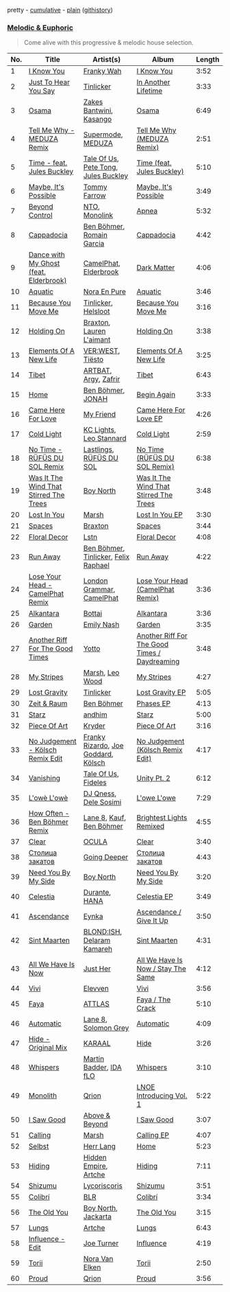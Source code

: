 pretty - [cumulative](/playlists/cumulative/Melodic%20&%20Euphoric.md) - [plain](/playlists/plain/37i9dQZF1DWTiVLKoHQ1yC) ([githistory](https://github.githistory.xyz/vitokorn/spotify-playlist-archive/blob/master/playlists/plain/37i9dQZF1DWTiVLKoHQ1yC))

### [Melodic & Euphoric](https://open.spotify.com/playlist/37i9dQZF1DWTiVLKoHQ1yC)

> Come alive with this progressive & melodic house selection.

| No. | Title | Artist(s) | Album | Length |
|---|---|---|---|---|
| 1 | [I Know You](https://open.spotify.com/track/5f7gdXvYTZqCRl4ieL4xvl) | [Franky Wah](https://open.spotify.com/artist/3IG3Ub4ra8AuSxCFDVkVco) | [I Know You](https://open.spotify.com/album/2CXL7xliVASXyKWYoJfu3Q) | 3:52 |
| 2 | [Just To Hear You Say](https://open.spotify.com/track/66F2eP3BZWCmQiycL0trAs) | [Tinlicker](https://open.spotify.com/artist/5EmEZjq8eHEC6qFnT63Lza) | [In Another Lifetime](https://open.spotify.com/album/5YbDMcXp70ko2WzPFA7WEb) | 3:33 |
| 3 | [Osama](https://open.spotify.com/track/1YPkBfrRCpvBrwJU66LQWq) | [Zakes Bantwini](https://open.spotify.com/artist/5mZLaYqN0ZkjxfeUUmiuqL), [Kasango](https://open.spotify.com/artist/3jteNJj8zf2v4qYMGDXa8r) | [Osama](https://open.spotify.com/album/08FzfT91jguU5Odn4bHc7T) | 6:49 |
| 4 | [Tell Me Why - MEDUZA Remix](https://open.spotify.com/track/7jrMFjEq0t09f7m3HnnWXl) | [Supermode](https://open.spotify.com/artist/7urnl0uH1w3NCoErxw7AUK), [MEDUZA](https://open.spotify.com/artist/0xRXCcSX89eobfrshSVdyu) | [Tell Me Why (MEDUZA Remix)](https://open.spotify.com/album/6CTjQWx50yUs4wNu95cnlM) | 2:51 |
| 5 | [Time - feat. Jules Buckley](https://open.spotify.com/track/4d2Gndzn9dnmUC8jIzI9d4) | [Tale Of Us](https://open.spotify.com/artist/1UL813H5aj3e8ekE5RqWqc), [Pete Tong](https://open.spotify.com/artist/6n1t55WMsSIUFHrAL4mUsB), [Jules Buckley](https://open.spotify.com/artist/5gGbAKDXhDoBXIJe8SuBvX) | [Time (feat. Jules Buckley)](https://open.spotify.com/album/77wNbVUueAga2P28GqHovW) | 5:10 |
| 6 | [Maybe, It's Possible](https://open.spotify.com/track/0bHFuMqBH9kk7h3KgHMqJe) | [Tommy Farrow](https://open.spotify.com/artist/48PJbNNOaXy5gbHGHlar5T) | [Maybe, It's Possible](https://open.spotify.com/album/1ef3AznSTfNt5OOAZPIAv5) | 3:49 |
| 7 | [Beyond Control](https://open.spotify.com/track/5pK2Elt8xOENwe8xAGfASw) | [NTO](https://open.spotify.com/artist/7ry8L53T4oJtSIogGYuioq), [Monolink](https://open.spotify.com/artist/2I4hRNCYkPKJQlkoEZKjYx) | [Apnea](https://open.spotify.com/album/2P7XyZlFlhCHtXCUp7al5C) | 5:32 |
| 8 | [Cappadocia](https://open.spotify.com/track/4rERaNiKlILD603GJvdEvm) | [Ben Böhmer](https://open.spotify.com/artist/5tDjiBYUsTqzd0RkTZxK7u), [Romain Garcia](https://open.spotify.com/artist/7iCW4xyVOIklzZ2qc7pS5h) | [Cappadocia](https://open.spotify.com/album/0reS9m5prtXtDFetcKIr9C) | 4:42 |
| 9 | [Dance with My Ghost (feat. Elderbrook)](https://open.spotify.com/track/6lQzNJLgIn4uEK4NUMUcjv) | [CamelPhat](https://open.spotify.com/artist/240wlM8vDrf6S4zCyzGj2W), [Elderbrook](https://open.spotify.com/artist/2vf4pRsEY6LpL5tKmqWb64) | [Dark Matter](https://open.spotify.com/album/6MMe5dAtwWrV0ldIPdctgN) | 4:06 |
| 10 | [Aquatic](https://open.spotify.com/track/4PJaGVVVYNSN9EZJmMLtfK) | [Nora En Pure](https://open.spotify.com/artist/24DO0PijjITGIEWsO8XaPs) | [Aquatic](https://open.spotify.com/album/1sXUPeXG3bo3norKvF2nJx) | 3:46 |
| 11 | [Because You Move Me](https://open.spotify.com/track/05GvwwTLLID738BbKN1ze0) | [Tinlicker](https://open.spotify.com/artist/5EmEZjq8eHEC6qFnT63Lza), [Helsloot](https://open.spotify.com/artist/6dC41opH96WjFwWhhAxBsS) | [Because You Move Me](https://open.spotify.com/album/6BJlfbdvDpdjeC35GNRwBI) | 3:16 |
| 12 | [Holding On](https://open.spotify.com/track/4yqRW7Ovd47DcgfuWXzEGR) | [Braxton](https://open.spotify.com/artist/3yOWDl4RunYUhE6dWCXhp4), [Lauren L'aimant](https://open.spotify.com/artist/2M2QzPADSybcVig2CBTcFJ) | [Holding On](https://open.spotify.com/album/2kTunMwym8g0oFkljWvXZ0) | 3:38 |
| 13 | [Elements Of A New Life](https://open.spotify.com/track/4aoT4eYesZWIwifnIFRgcs) | [VER:WEST](https://open.spotify.com/artist/0Ig1YsHXd4GGVLWXXYqM2W), [Tiësto](https://open.spotify.com/artist/2o5jDhtHVPhrJdv3cEQ99Z) | [Elements Of A New Life](https://open.spotify.com/album/47c6Wt8ZJP39IEhtn8JzTd) | 3:25 |
| 14 | [Tibet](https://open.spotify.com/track/7xvl39LuJ8o5yeHR1kta90) | [ARTBAT](https://open.spotify.com/artist/3BkRu2TGd2I1uBxZKddfg1), [Argy](https://open.spotify.com/artist/1NaQOKgddaJipUtmptb7GI), [Zafrir](https://open.spotify.com/artist/3DJVDo0kd19fZXpTabasOX) | [Tibet](https://open.spotify.com/album/6mQ61LMEZzW5HAvFWFumbK) | 6:43 |
| 15 | [Home](https://open.spotify.com/track/2FsUQgO3jopRHjW6rQ7jMc) | [Ben Böhmer](https://open.spotify.com/artist/5tDjiBYUsTqzd0RkTZxK7u), [JONAH](https://open.spotify.com/artist/3Rmw0IldYoch0L6XmTjQO4) | [Begin Again](https://open.spotify.com/album/1ZwkNGxlonmG4bjmLbV1Rr) | 3:33 |
| 16 | [Came Here For Love](https://open.spotify.com/track/3SWZ0hpjeYT1BCx0Auqi6l) | [My Friend](https://open.spotify.com/artist/1hg70WTHwGUQ7XDbjy3szw) | [Came Here For Love EP](https://open.spotify.com/album/5nPnubdJCVf8E6vxcbEFOi) | 4:26 |
| 17 | [Cold Light](https://open.spotify.com/track/6jRwkbiqOfkNGty2fGTXzd) | [KC Lights](https://open.spotify.com/artist/0bUZrFj7rstq07E4iAJHgZ), [Leo Stannard](https://open.spotify.com/artist/37fzXndf2fxVrk7qarhyo0) | [Cold Light](https://open.spotify.com/album/73mEzcDcvZImZ0nAn52VSB) | 2:59 |
| 18 | [No Time - RÜFÜS DU SOL Remix](https://open.spotify.com/track/7qRqmkHtKgk9B8FTGp9YjL) | [Lastlings](https://open.spotify.com/artist/0M7GyeyRi2fG8c1LdP4jhi), [RÜFÜS DU SOL](https://open.spotify.com/artist/5Pb27ujIyYb33zBqVysBkj) | [No Time (RÜFÜS DU SOL Remix)](https://open.spotify.com/album/4uYah5RDbWZkcytZ5OwdEy) | 6:38 |
| 19 | [Was It The Wind That Stirred The Trees](https://open.spotify.com/track/7DhgAwnYzYnJzSdqQhTYwB) | [Boy North](https://open.spotify.com/artist/5RWTv1TLAxHSP7N33pFJfN) | [Was It The Wind That Stirred The Trees](https://open.spotify.com/album/7sanzFRWH1nfrXrLFix8Am) | 3:48 |
| 20 | [Lost In You](https://open.spotify.com/track/2aqx6MOQxskEH5OlpTtyp2) | [Marsh](https://open.spotify.com/artist/1eucLGnPT27tdEh6MU29wp) | [Lost In You EP](https://open.spotify.com/album/2N2GUBaJpYW7xHbDU5lnHl) | 3:30 |
| 21 | [Spaces](https://open.spotify.com/track/0bWtNDvDLoR1lgFhf2MEvY) | [Braxton](https://open.spotify.com/artist/3yOWDl4RunYUhE6dWCXhp4) | [Spaces](https://open.spotify.com/album/79BuUC7A4UwuFOcSz9BNhB) | 3:44 |
| 22 | [Floral Decor](https://open.spotify.com/track/2CrKPgTinZordfA9xfhjQC) | [Lstn](https://open.spotify.com/artist/0OO1zgX3CUfJQwoOEBSKSp) | [Floral Decor](https://open.spotify.com/album/1BBSHiWKFxZaUlIBCWBSVX) | 4:08 |
| 23 | [Run Away](https://open.spotify.com/track/4l8fwDaGkOWJqvNacpcBTo) | [Ben Böhmer](https://open.spotify.com/artist/5tDjiBYUsTqzd0RkTZxK7u), [Tinlicker](https://open.spotify.com/artist/5EmEZjq8eHEC6qFnT63Lza), [Felix Raphael](https://open.spotify.com/artist/4nknUpUYu4baxWwkunq81Z) | [Run Away](https://open.spotify.com/album/3KP04xsSyd236fx8GJPfxK) | 4:22 |
| 24 | [Lose Your Head - CamelPhat Remix](https://open.spotify.com/track/7aggzqfbAW7LnkJUy9UAdJ) | [London Grammar](https://open.spotify.com/artist/3Bd1cgCjtCI32PYvDC3ynO), [CamelPhat](https://open.spotify.com/artist/240wlM8vDrf6S4zCyzGj2W) | [Lose Your Head (CamelPhat Remix)](https://open.spotify.com/album/4WTLAbwOs4ev2nneLA9DrH) | 3:36 |
| 25 | [Alkantara](https://open.spotify.com/track/4UnF7mAMF48oueqqhSLrai) | [Bottai](https://open.spotify.com/artist/2wghI3P3W8vxgsb0le3Fgk) | [Alkantara](https://open.spotify.com/album/208tzedbu4E8jrZp9dfsZo) | 3:36 |
| 26 | [Garden](https://open.spotify.com/track/77uXlUY5qtAxiN1UCtAcyF) | [Emily Nash](https://open.spotify.com/artist/6OaDL8ICMweuCQZfgYIKup) | [Garden](https://open.spotify.com/album/1ojXM8eKlN2poo2wbKpwCm) | 3:35 |
| 27 | [Another Riff For The Good Times](https://open.spotify.com/track/2nfHtKszA0Ae7vQJXbARp7) | [Yotto](https://open.spotify.com/artist/5Dyfxq0ZrFjjeFBdSNxDbo) | [Another Riff For The Good Times / Daydreaming](https://open.spotify.com/album/4ACy5ync0g9C1cgphs8YMG) | 3:48 |
| 28 | [My Stripes](https://open.spotify.com/track/0gT8d4DW5wDlJahSlLiuda) | [Marsh](https://open.spotify.com/artist/1eucLGnPT27tdEh6MU29wp), [Leo Wood](https://open.spotify.com/artist/58vAPzbpMZAVTHWA1KT68B) | [My Stripes](https://open.spotify.com/album/261Kgweh2NYQcLq6DHkUhp) | 4:27 |
| 29 | [Lost Gravity](https://open.spotify.com/track/4UwtgYX9wp4z9zLIfzVviV) | [Tinlicker](https://open.spotify.com/artist/5EmEZjq8eHEC6qFnT63Lza) | [Lost Gravity EP](https://open.spotify.com/album/6tQSndkw5ajwFDt0u1Cb1W) | 5:05 |
| 30 | [Zeit & Raum](https://open.spotify.com/track/2JgYy5MXQOxxsF5jCa8mnT) | [Ben Böhmer](https://open.spotify.com/artist/5tDjiBYUsTqzd0RkTZxK7u) | [Phases EP](https://open.spotify.com/album/3KkF7vJ9dwemVpVWTNiuC6) | 4:13 |
| 31 | [Starz](https://open.spotify.com/track/4QdrjvWnftlEW1tlRwxYvx) | [andhim](https://open.spotify.com/artist/6XJeFzmI6vrWyHcdB7EImP) | [Starz](https://open.spotify.com/album/6ABh7hs4z4lrjmp1R22R9t) | 5:00 |
| 32 | [Piece Of Art](https://open.spotify.com/track/05Z9XLTEN2aJx3y6YWlGoJ) | [Kryder](https://open.spotify.com/artist/1xfLBmx0n8DQri9HxJsq9O) | [Piece Of Art](https://open.spotify.com/album/2FxV796hbaU52R033iD7s5) | 3:16 |
| 33 | [No Judgement - Kölsch Remix Edit](https://open.spotify.com/track/0Dwb20y4Y174GDvLw0Dr51) | [Franky Rizardo](https://open.spotify.com/artist/2UgphhGSlC9QWgaZWUOCkl), [Joe Goddard](https://open.spotify.com/artist/380fnmlGnkyueBMqGWx2k5), [Kölsch](https://open.spotify.com/artist/2D9Oe8R9UhbMvFAsMJpXj0) | [No Judgement (Kölsch Remix Edit)](https://open.spotify.com/album/6cUbkloy5dDTZ9muvMLiOo) | 4:17 |
| 34 | [Vanishing](https://open.spotify.com/track/03AOPd7ZJbE9LPIA8oZMsA) | [Tale Of Us](https://open.spotify.com/artist/1UL813H5aj3e8ekE5RqWqc), [Fideles](https://open.spotify.com/artist/39RaU9BN81x3KBo299bwXs) | [Unity Pt. 2](https://open.spotify.com/album/5FkWjMTGQOhag93NyFfLP6) | 6:12 |
| 35 | [L'owè L'owè](https://open.spotify.com/track/2kvJDwV4Mfm2ItUUMmkzSx) | [DJ Qness](https://open.spotify.com/artist/6VT3tPkf65cNEp8vOdpWZ0), [Dele Sosimi](https://open.spotify.com/artist/2HHFbP3OFh0bOgdnMYfqsc) | [L'owe L'owe](https://open.spotify.com/album/6sIfcPlPmIZDFytI1m0qGG) | 7:29 |
| 36 | [How Often - Ben Böhmer Remix](https://open.spotify.com/track/6Lmm4yos2CGxFqPdhBy38x) | [Lane 8](https://open.spotify.com/artist/27gtK7m9vYwCyJ04zz0kIb), [Kauf](https://open.spotify.com/artist/4T7v6mIRvUB3AEORZRzWUy), [Ben Böhmer](https://open.spotify.com/artist/5tDjiBYUsTqzd0RkTZxK7u) | [Brightest Lights Remixed](https://open.spotify.com/album/70JL21ywMn2hLg3EyfwUPW) | 4:55 |
| 37 | [Clear](https://open.spotify.com/track/2qEUwn7wOYwecjpQbrCvjB) | [OCULA](https://open.spotify.com/artist/2VzzhmEHXT4nGim8nBw4ij) | [Clear](https://open.spotify.com/album/7ciRUrWcDS2KWQM98ojFyA) | 3:40 |
| 38 | [Столица закатов](https://open.spotify.com/track/6DwuQjVWPRRICEqJJedZYb) | [Going Deeper](https://open.spotify.com/artist/2SHmJ9pvh1h1TXu2WulzL4) | [Столица закатов](https://open.spotify.com/album/3RMnzbvkcxMwSqcrq9LqYS) | 4:43 |
| 39 | [Need You By My Side](https://open.spotify.com/track/22ddzTjm8BO39CySTC4J5y) | [Boy North](https://open.spotify.com/artist/5RWTv1TLAxHSP7N33pFJfN) | [Need You By My Side](https://open.spotify.com/album/1iYfXhyJbX6SunMbZUKLcP) | 3:20 |
| 40 | [Celestia](https://open.spotify.com/track/3BZ8KRBfIg9Lu9Zl3i2X6N) | [Durante](https://open.spotify.com/artist/1BqIPGrEhdjdLFpUzce2dh), [HANA](https://open.spotify.com/artist/224Zsim3dmWXWYUXFuHv0o) | [Celestia EP](https://open.spotify.com/album/7hBWsXRF3UzahsPs9fgDcp) | 3:49 |
| 41 | [Ascendance](https://open.spotify.com/track/3oGT77L9qz72A5AjRlfqSh) | [Eynka](https://open.spotify.com/artist/0yG65Hobg0EEGfxqfFq4Jg) | [Ascendance / Give It Up](https://open.spotify.com/album/11nOsnCqKzMWEZ0fUeEyCd) | 3:50 |
| 42 | [Sint Maarten](https://open.spotify.com/track/00tIiOoqhX2RM5WTtKm9Ep) | [BLOND:ISH](https://open.spotify.com/artist/6zsJjoCtL1WByG0VsuFWzR), [Delaram Kamareh](https://open.spotify.com/artist/6gfSQcJIullatXKeWpZ7jB) | [Sint Maarten](https://open.spotify.com/album/1ScGb9mg9NXKEOWTMSkD7O) | 4:31 |
| 43 | [All We Have Is Now](https://open.spotify.com/track/2mE3NVgBQcuHgaKVa8rybJ) | [Just Her](https://open.spotify.com/artist/6SI2JOqTJwLVX63w28PxoL) | [All We Have Is Now / Stay The Same](https://open.spotify.com/album/72TTK8jGMZmOtlOILk41ny) | 4:12 |
| 44 | [Vivi](https://open.spotify.com/track/3v8HGq086dJh7UX7ixE3A1) | [Elevven](https://open.spotify.com/artist/1x72oeaWJ5kdXMXZoq0Icu) | [Vivi](https://open.spotify.com/album/7rxnh6BRTnmhUaIqGCJbjy) | 3:56 |
| 45 | [Faya](https://open.spotify.com/track/014CvkxnvQX6GhBqwzMK68) | [ATTLAS](https://open.spotify.com/artist/0jM4IKp6YlTxq8tNDH9fX3) | [Faya / The Crack](https://open.spotify.com/album/0izMn5RtpSfigpljdTtKXF) | 5:10 |
| 46 | [Automatic](https://open.spotify.com/track/3IBIj8uAS6meeTvZmBlMpP) | [Lane 8](https://open.spotify.com/artist/27gtK7m9vYwCyJ04zz0kIb), [Solomon Grey](https://open.spotify.com/artist/7pCfNMcSlUWQgBXbyoEcyO) | [Automatic](https://open.spotify.com/album/0MCMAGZpWjWzUMTKbt8EYf) | 4:09 |
| 47 | [Hide - Original Mix](https://open.spotify.com/track/2xsQqjipGiLW7yD3Pbepdn) | [KARAAL](https://open.spotify.com/artist/3Y7PbeV4kHellR2AzG636b) | [Hide](https://open.spotify.com/album/35Qr8Kfqkut5j7WWJTAXdd) | 3:26 |
| 48 | [Whispers](https://open.spotify.com/track/0Rz8DdxSqMuYDzTrzXSQNG) | [Martin Badder](https://open.spotify.com/artist/6YDB8EqiwJvkIzXUtYgpA8), [IDA fLO](https://open.spotify.com/artist/1lnuLr8sTuDB4ghdZZ4uHV) | [Whispers](https://open.spotify.com/album/2TG8n4sZ0loBauataq3rwg) | 3:10 |
| 49 | [Monolith](https://open.spotify.com/track/5HUQByo24AQbWzEEWJeBiB) | [Qrion](https://open.spotify.com/artist/0bGDTQ78MVgI5Snqo9KJZw) | [LNOE Introducing Vol. 1](https://open.spotify.com/album/3qdIt9ZElhxVeGwbydXpzz) | 5:22 |
| 50 | [I Saw Good](https://open.spotify.com/track/58R30o2zynpgdvG5Nxfur8) | [Above & Beyond](https://open.spotify.com/artist/10gzBoINW3cLJfZUka8Zoe) | [I Saw Good](https://open.spotify.com/album/6LTbiiZ7tfWtDTVxsDzWKU) | 3:07 |
| 51 | [Calling](https://open.spotify.com/track/5NrecJDB0DefSkXKERjTFF) | [Marsh](https://open.spotify.com/artist/1eucLGnPT27tdEh6MU29wp) | [Calling EP](https://open.spotify.com/album/0dDkU7N5EdbL9cernFdnKi) | 4:07 |
| 52 | [Selbst](https://open.spotify.com/track/0J6O7RnXKPtkMXy5xknwT3) | [Herr Lang](https://open.spotify.com/artist/1QWAUgdcriLwIL5o0ZT0b5) | [Home](https://open.spotify.com/album/6b510MW2DE4m6icWc4AOOP) | 5:23 |
| 53 | [Hiding](https://open.spotify.com/track/6rAbSwrfReG9rpcmwIsgPH) | [Hidden Empire](https://open.spotify.com/artist/44Ga1YqZthFOzZSTHiNWkC), [Artche](https://open.spotify.com/artist/75urDDpUkt0jMdQgVx3XFV) | [Hiding](https://open.spotify.com/album/2XAdRKNStUZKUDrZ1flBkH) | 7:11 |
| 54 | [Shizumu](https://open.spotify.com/track/1wkvr4SJj99nz7Xukp20dZ) | [Lycoriscoris](https://open.spotify.com/artist/44fky3vQ6AYZ15CmNYrmyt) | [Shizumu](https://open.spotify.com/album/3teCzBp0dery4nVRmQrGvj) | 3:51 |
| 55 | [Colibrí](https://open.spotify.com/track/16jegZgDZS5mkhp6KCKrCd) | [BLR](https://open.spotify.com/artist/6eZxwKfQWK4d5sLOlauR1Y) | [Colibrí](https://open.spotify.com/album/3E0HK3VIW7CkG90bFNEoqo) | 3:34 |
| 56 | [The Old You](https://open.spotify.com/track/1mCh3IVhrn2PuNGkV9mYo6) | [Boy North](https://open.spotify.com/artist/5RWTv1TLAxHSP7N33pFJfN), [Jackarta](https://open.spotify.com/artist/5kknK5Imix5mqqafSAxg7d) | [The Old You](https://open.spotify.com/album/5f4gB7CNtI93Kep6q2szFh) | 3:15 |
| 57 | [Lungs](https://open.spotify.com/track/7ooSRbTulJUUtatq4pl80X) | [Artche](https://open.spotify.com/artist/75urDDpUkt0jMdQgVx3XFV) | [Lungs](https://open.spotify.com/album/5zgVbEqb773OX6liiiZ7Ap) | 6:43 |
| 58 | [Influence - Edit](https://open.spotify.com/track/1zPRy3M77zRP9nqxULP04s) | [Joe Turner](https://open.spotify.com/artist/6mWRj2iXabH0pqlYnqYMup) | [Influence](https://open.spotify.com/album/7d3X4vmORcxsVK9Hq3dJ0o) | 4:19 |
| 59 | [Torii](https://open.spotify.com/track/0PxVllnUIzt36tvbu5thj5) | [Nora Van Elken](https://open.spotify.com/artist/04m3oUGzjO3EJTQidFzTgM) | [Torii](https://open.spotify.com/album/2oJIKUuxPO2MeiBQQhd3x4) | 2:50 |
| 60 | [Proud](https://open.spotify.com/track/57fgc1wsUpAj0BfTHncOaT) | [Qrion](https://open.spotify.com/artist/0bGDTQ78MVgI5Snqo9KJZw) | [Proud](https://open.spotify.com/album/0xyI5ztV0OXUVgZHxLUkzH) | 3:56 |